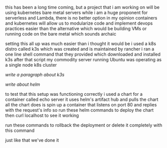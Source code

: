 this has been a long time coming, but a project that i am working on will be using kubernetes
bare metal servers
while i am a huge proponent for serverless and Lambda, there is no better option in my opinion
containers and kubernetes will allow us to modularize code and implement devops practices easier than the alternative which would be building VMs or running code on the bare metal which sounds archaic

setting this all up was much easier than i thought it would be
i used a k8s distro called k3s which was created and is maintained by rancher
i ran a one line shell command that they provided which downloaded and installed k3s
after that script my commodity server running Ubuntu was operating as a single node k8s cluster

*write a paragraph about k3s*

*write about helm*

to test that this setup was functioning correctly i used a chart for a container called echo server
it uses helm's artifact hub and pulls the chart
all the chart does is spin up a container that listens on port 80 and replies with the request's info
so run these helm commands to deploy the chart then curl localhost to see it working

run these commands to rollback the deployment or delete it completely with this command

just like that we've done it